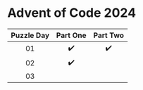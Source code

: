 # Advent of Code 2024

| Puzzle Day | Part One | Part Two |
| :---: | :---: | :---: |
| 01 | :heavy_check_mark: | :heavy_check_mark: |
| 02 | :heavy_check_mark: | |
| 03 | | |


